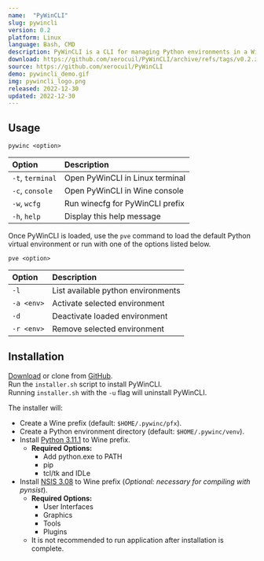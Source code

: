 ```yaml
---
name:  "PyWinCLI"
slug: pywincli
version: 0.2
platform: Linux
language: Bash, CMD
description: PyWinCLI is a CLI for managing Python environments in a Wine prefix.
download: https://github.com/xerocuil/PyWinCLI/archive/refs/tags/v0.2.zip
source: https://github.com/xerocuil/PyWinCLI
demo: pywincli_demo.gif
img: pywincli_logo.png
released: 2022-12-30
updated: 2022-12-30
---
```


## Usage

`pywinc <option>`

Option           | Description
:--------------- | :----------
`-t`, `terminal` | Open PyWinCLI in Linux terminal
`-c`, `console`  | Open PyWinCLI in Wine console
`-w`, `wcfg`     | Run winecfg for PyWinCLI prefix
`-h`, `help`     | Display this help message

Once PyWinCLI is loaded, use the `pve` command to load the default Python virtual environment or run with one of the options listed below.

`pve <option>`

Option     | Description
:--------- | :----------
`-l`       | List available python environments
`-a <env>` | Activate selected environment
`-d`       | Deactivate loaded environment
`-r <env>` | Remove selected environment

## Installation

[Download](https://github.com/xerocuil/PyWinCLI/releases/latest) or clone from [GitHub](https://github.com/xerocuil/PyWinCLI).  
Run the `installer.sh` script to install PyWinCLI.  
Running `installer.sh` with the `-u` flag will uninstall PyWinCLI.

The installer will:

- Create a Wine prefix (default: `$HOME/.pywinc/pfx`).
- Create a Python environment directory (default: `$HOME/.pywinc/venv`).
- Install [Python 3.11.1](https://www.python.org/ftp/python/3.11.1/python-3.11.1-amd64.exe) to Wine prefix.
	+ **Required Options:**
      - Add python.exe to PATH
      - pip
      - tcl/tk and IDLe
- Install [NSIS 3.08](https://versaweb.dl.sourceforge.net/project/nsis/NSIS%203/3.08/nsis-3.08-setup.exe) to Wine prefix (*Optional: necessary for compiling with pynsist*).
  + **Required Options:**
      - User Interfaces
      - Graphics
      - Tools
      - Plugins
  + It is not recommended to run application after installation is complete.
